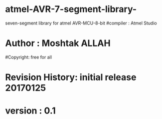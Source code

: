 # atmel-AVR-7-segment-library-
seven-segment library for atmel AVR-MCU-8-bit
#compiler : Atmel Studio
# Author   : Moshtak ALLAH 
#Copyright: free for all 
# Revision History: initial release 20170125
# version : 0.1



